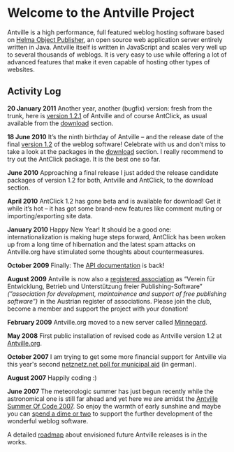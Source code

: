 # Welcome to the Antville Project #

Antville is a high performance, full featured weblog hosting software based on [Helma Object Publisher](http://helma.org), an open source web application server entirely written in Java. Antville itself is written in JavaScript and scales very well up to several thousands of weblogs. It is very easy to use while offering a lot of advanced features that make it even capable of hosting other types of websites.

## Activity Log ##

**20 January 2011** Another year, another (bugfix) version: fresh from the trunk, here is [version 1.2.1](http://code.google.com/p/antville/wiki/ChangeLog#Release_1.2.1) of Antville and of course AntClick, as usual available from the [download](http://code.google.com/p/antville/download) section.

**18 June 2010** It’s the ninth birthday of Antville – and the release date of the final [version 1.2](ChangeLog#Release_1.2.md) of the weblog software! Celebrate with us and don’t miss to take a look at the packages in the [download](http://code.google.com/p/antville/downloads) section. I really recommend to try out the AntClick package. It is the best one so far.

**June 2010** Approaching a final release I just added the release candidate packages of version 1.2 for both, Antville and AntClick, to the download section.

**April 2010** AntClick 1.2 has gone beta and is available for download! Get it while it’s hot – it has got some brand-new features like comment muting or importing/exporting site data.

**January 2010** Happy New Year! It should be a good one: internationalization is making huge steps forward, AntClick has been woken up from a long time of hibernation and the latest spam attacks on Antville.org have stimulated some thoughts about countermeasures.

**October 2009** Finally: The [API documentation](http://antville.googlecode.com/svn/trunk/docs/index.html) is back!

**August 2009** Antville is now also a [registered association](http://about.antville.org/stories/1938901/) as “Verein für Entwicklung, Betrieb und Unterstützung freier Publishing-Software” _(”association for development, maintainence and support of free publishing software”)_ in the Austrian register of associations. Please join the club, become a member and support the project with your donation!

**February 2009** Antville.org moved to a new server called [Minnegard](http://about.antville.org/stories/1878781/).

**May 2008** First public installation of revised code as Antville version 1.2 at [Antville.org](http://tobi.antville.org/stories/1792576/).

**October 2007** I am trying to get some more financial support for Antville via this year's second [netznetz.net poll for municipal aid](http://www.netznetz.net/wiki/Projekt_Antville_2007-2) (in german).

**August 2007** Happily coding :)

**June 2007** The meteorologic summer has just begun recently while the astronomical one is still far ahead and yet here we are amidst the [Antville Summer Of Code 2007](http://tobi.antville.org/stories/1634995/). So enjoy the warmth of early sunshine and maybe you can [spend a dime or two](http://tobi.antville.org/stories/1636158/) to support the further development of the wonderful weblog software.

A detailed [roadmap](Roadmap.md) about envisioned future Antville releases is in the works.